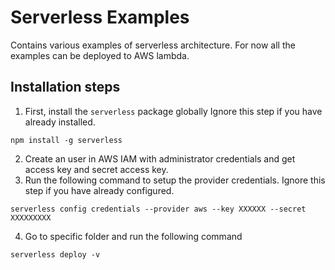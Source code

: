 # Serverless Examples

Contains various examples of serverless architecture.
For now all the examples can be deployed to AWS lambda.

## Installation steps

1.  First, install the `serverless` package globally Ignore this step if you have already installed.

```
npm install -g serverless
```

2.  Create an user in AWS IAM with administrator credentials and get access key and secret access key.
3.  Run the following command to setup the provider credentials. Ignore this step if you have already configured.

```
serverless config credentials --provider aws --key XXXXXX --secret XXXXXXXXX
```

4.  Go to specific folder and run the following command

```
serverless deploy -v
```
